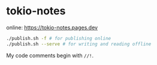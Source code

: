 # tokio-notes

online: https://tokio-notes.pages.dev

```bash
./publish.sh -f # for publishing online
./publish.sh --serve # for writing and reading offline
```

My code comments begin with `//!`.
